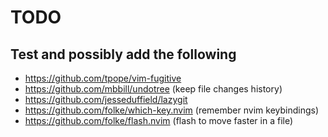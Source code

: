 # TODO

## Test and possibly add the following

- https://github.com/tpope/vim-fugitive
- https://github.com/mbbill/undotree (keep file changes history)
- https://github.com/jesseduffield/lazygit
- https://github.com/folke/which-key.nvim (remember nvim keybindings)
- https://github.com/folke/flash.nvim (flash to move faster in a file)
